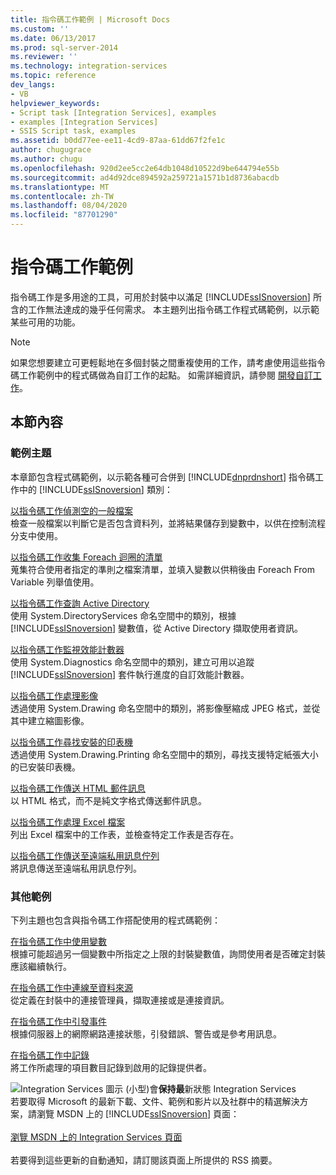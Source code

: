 ```yaml
---
title: 指令碼工作範例 | Microsoft Docs
ms.custom: ''
ms.date: 06/13/2017
ms.prod: sql-server-2014
ms.reviewer: ''
ms.technology: integration-services
ms.topic: reference
dev_langs:
- VB
helpviewer_keywords:
- Script task [Integration Services], examples
- examples [Integration Services]
- SSIS Script task, examples
ms.assetid: b0dd77ee-ee11-4cd9-87aa-61dd67f2fe1c
author: chugugrace
ms.author: chugu
ms.openlocfilehash: 920d2ee5cc2e64db1048d10522d9be644794e55b
ms.sourcegitcommit: ad4d92dce894592a259721a1571b1d8736abacdb
ms.translationtype: MT
ms.contentlocale: zh-TW
ms.lasthandoff: 08/04/2020
ms.locfileid: "87701290"
---
```

# <a name="script-task-examples"></a>指令碼工作範例
  指令碼工作是多用途的工具，可用於封裝中以滿足 [!INCLUDE[ssISnoversion](../../includes/ssisnoversion-md.md)] 所含的工作無法達成的幾乎任何需求。 本主題列出指令碼工作程式碼範例，以示範某些可用的功能。  
  
> [!NOTE]  
>  如果您想要建立可更輕鬆地在多個封裝之間重複使用的工作，請考慮使用這些指令碼工作範例中的程式碼做為自訂工作的起點。 如需詳細資訊，請參閱 [開發自訂工作](../extending-packages-custom-objects/task/developing-a-custom-task.md)。  
  
## <a name="in-this-section"></a>本節內容  
  
### <a name="example-topics"></a>範例主題  
 本章節包含程式碼範例，以示範各種可合併到 [!INCLUDE[dnprdnshort](../../includes/dnprdnshort-md.md)] 指令碼工作中的 [!INCLUDE[ssISnoversion](../../includes/ssisnoversion-md.md)] 類別：  
  
 [以指令碼工作偵測空的一般檔案](../extending-packages-scripting-task-examples/detecting-an-empty-flat-file-with-the-script-task.md)  
 檢查一般檔案以判斷它是否包含資料列，並將結果儲存到變數中，以供在控制流程分支中使用。  
  
 [以指令碼工作收集 Foreach 迴圈的清單](../extending-packages-scripting-task-examples/gathering-a-list-for-the-foreach-loop-with-the-script-task.md)  
 蒐集符合使用者指定的準則之檔案清單，並填入變數以供稍後由 Foreach From Variable 列舉值使用。  
  
 [以指令碼工作查詢 Active Directory](../extending-packages-scripting-task-examples/querying-the-active-directory-with-the-script-task.md)  
 使用 System.DirectoryServices 命名空間中的類別，根據 [!INCLUDE[ssISnoversion](../../includes/ssisnoversion-md.md)] 變數值，從 Active Directory 擷取使用者資訊。  
  
 [以指令碼工作監視效能計數器](../extending-packages-scripting-task-examples/monitoring-performance-counters-with-the-script-task.md)  
 使用 System.Diagnostics 命名空間中的類別，建立可用以追蹤 [!INCLUDE[ssISnoversion](../../includes/ssisnoversion-md.md)] 套件執行進度的自訂效能計數器。  
  
 [以指令碼工作處理影像](../extending-packages-scripting-task-examples/working-with-images-with-the-script-task.md)  
 透過使用 System.Drawing 命名空間中的類別，將影像壓縮成 JPEG 格式，並從其中建立縮圖影像。  
  
 [以指令碼工作尋找安裝的印表機](../extending-packages-scripting-task-examples/finding-installed-printers-with-the-script-task.md)  
 透過使用 System.Drawing.Printing 命名空間中的類別，尋找支援特定紙張大小的已安裝印表機。  
  
 [以指令碼工作傳送 HTML 郵件訊息](../extending-packages-scripting-task-examples/sending-an-html-mail-message-with-the-script-task.md)  
 以 HTML 格式，而不是純文字格式傳送郵件訊息。  
  
 [以指令碼工作處理 Excel 檔案](../extending-packages-scripting-task-examples/working-with-excel-files-with-the-script-task.md)  
 列出 Excel 檔案中的工作表，並檢查特定工作表是否存在。  
  
 [以指令碼工作傳送至遠端私用訊息佇列](../extending-packages-scripting-task-examples/sending-to-a-remote-private-message-queue-with-the-script-task.md)  
 將訊息傳送至遠端私用訊息佇列。  
  
### <a name="other-examples"></a>其他範例  
 下列主題也包含與指令碼工作搭配使用的程式碼範例：  
  
 [在指令碼工作中使用變數](../extending-packages-scripting/task/using-variables-in-the-script-task.md)  
 根據可能超過另一個變數中所指定之上限的封裝變數值，詢問使用者是否確定封裝應該繼續執行。  
  
 [在指令碼工作中連線至資料來源](../extending-packages-scripting/task/connecting-to-data-sources-in-the-script-task.md)  
 從定義在封裝中的連接管理員，擷取連接或是連接資訊。  
  
 [在指令碼工作中引發事件](../extending-packages-scripting/task/raising-events-in-the-script-task.md)  
 根據伺服器上的網際網路連接狀態，引發錯誤、警告或是參考用訊息。  
  
 [在指令碼工作中記錄](../extending-packages-scripting/task/logging-in-the-script-task.md)  
 將工作所處理的項目數目記錄到啟用的記錄提供者。  
  
![Integration Services 圖示 (小型) ](../media/dts-16.gif "Integration Services 圖示 (小)")會**保持最**新狀態 Integration Services  <br /> 若要取得 Microsoft 的最新下載、文件、範例和影片以及社群中的精選解決方案，請瀏覽 MSDN 上的 [!INCLUDE[ssISnoversion](../../includes/ssisnoversion-md.md)] 頁面：<br /><br /> [瀏覽 MSDN 上的 Integration Services 頁面](https://go.microsoft.com/fwlink/?LinkId=136655)<br /><br /> 若要得到這些更新的自動通知，請訂閱該頁面上所提供的 RSS 摘要。  
  
  
